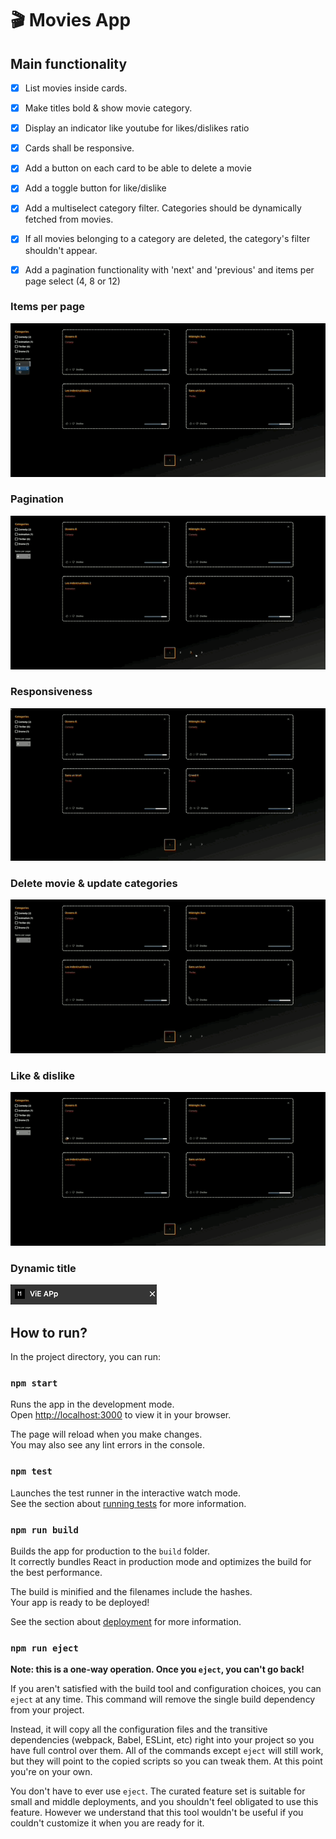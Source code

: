 # 🎬 Movies App

## Main functionality


- [x] List movies inside cards.
- [x] Make titles bold & show movie category.
- [x] Display an indicator like youtube for likes/dislikes ratio
- [x] Cards shall be responsive.
- [x] Add a button on each card to be able to delete a movie
- [x] Add a toggle button for like/dislike
- [x] Add a multiselect category filter. Categories should be dynamically fetched from movies.
- [x] If all movies belonging to a category are deleted, the category's filter shouldn't appear.
- [x] Add a pagination functionality with 'next' and 'previous' and items per page select (4, 8 or 12)


### Items per page
![](src/gifs/items-per-page.gif)
### Pagination
![](src/gifs/pagination.gif)
### Responsiveness
![](src/gifs/responsiveness.gif)
### Delete movie & update categories
![](src/gifs/delete-movie-update-categories.gif)
### Like & dislike
![](src/gifs/like-dislike.gif)
### Dynamic title
![](src/gifs/dynamic-title.gif)

## How to run?

In the project directory, you can run:

### `npm start`

Runs the app in the development mode.\
Open [http://localhost:3000](http://localhost:3000) to view it in your browser.

The page will reload when you make changes.\
You may also see any lint errors in the console.

### `npm test`

Launches the test runner in the interactive watch mode.\
See the section about [running tests](https://facebook.github.io/create-react-app/docs/running-tests) for more information.

### `npm run build`

Builds the app for production to the `build` folder.\
It correctly bundles React in production mode and optimizes the build for the best performance.

The build is minified and the filenames include the hashes.\
Your app is ready to be deployed!

See the section about [deployment](https://facebook.github.io/create-react-app/docs/deployment) for more information.

### `npm run eject`

**Note: this is a one-way operation. Once you `eject`, you can't go back!**

If you aren't satisfied with the build tool and configuration choices, you can `eject` at any time. This command will remove the single build dependency from your project.

Instead, it will copy all the configuration files and the transitive dependencies (webpack, Babel, ESLint, etc) right into your project so you have full control over them. All of the commands except `eject` will still work, but they will point to the copied scripts so you can tweak them. At this point you're on your own.

You don't have to ever use `eject`. The curated feature set is suitable for small and middle deployments, and you shouldn't feel obligated to use this feature. However we understand that this tool wouldn't be useful if you couldn't customize it when you are ready for it.

